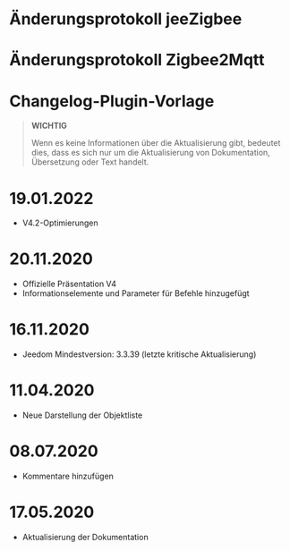 # Änderungsprotokoll jeeZigbee

# Änderungsprotokoll Zigbee2Mqtt

# Changelog-Plugin-Vorlage

>**WICHTIG**
>
>Wenn es keine Informationen über die Aktualisierung gibt, bedeutet dies, dass es sich nur um die Aktualisierung von Dokumentation, Übersetzung oder Text handelt.

# 19.01.2022

- V4.2-Optimierungen

# 20.11.2020

- Offizielle Präsentation V4
- Informationselemente und Parameter für Befehle hinzugefügt

# 16.11.2020

- Jeedom Mindestversion: 3.3.39 (letzte kritische Aktualisierung)

# 11.04.2020

- Neue Darstellung der Objektliste

# 08.07.2020

- Kommentare hinzufügen

# 17.05.2020

- Aktualisierung der Dokumentation
